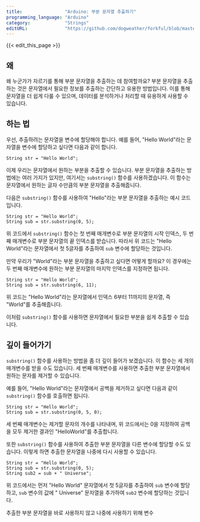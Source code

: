 ```yaml
---
title:                "Arduino: 부분 문자열 추출하기"
programming_language: "Arduino"
category:             "Strings"
editURL:              "https://github.com/dogweather/forkful/blob/master/content/ko/arduino/extracting-substrings.md"
---
```


{{< edit_this_page >}}

## 왜

왜 누군가가 자르기를 통해 부분 문자열을 추출하는 데 참여할까요? 부분 문자열을 추출하는 것은 문자열에서 필요한 정보를 추출하는 간단하고 유용한 방법입니다. 이를 통해 문자열을 더 쉽게 다룰 수 있으며, 데이터를 분석하거나 처리할 때 유용하게 사용할 수 있습니다.

## 하는 법

우선, 추출하려는 문자열을 변수에 할당해야 합니다. 예를 들어, "Hello World"라는 문자열을 변수에 할당하고 싶다면 다음과 같이 합니다.

```Arduino
String str = "Hello World";
```

이제 우리는 문자열에서 원하는 부분을 추출할 수 있습니다. 부분 문자열을 추출하는 방법에는 여러 가지가 있지만, 여기서는 `substring()` 함수를 사용하겠습니다. 이 함수는 문자열에서 원하는 글자 수만큼의 부분 문자열을 추출해줍니다.

다음은 `substring()` 함수를 사용하여 "Hello"라는 부분 문자열을 추출하는 예시 코드입니다.

```Arduino
String str = "Hello World";
String sub = str.substring(0, 5);
```

위 코드에서 `substring()` 함수는 첫 번째 매개변수로 부분 문자열의 시작 인덱스, 두 번째 매개변수로 부분 문자열의 끝 인덱스를 받습니다. 따라서 위 코드는 "Hello World"라는 문자열에서 첫 5글자를 추출하여 `sub` 변수에 할당하는 것입니다.

만약 우리가 "World"라는 부분 문자열을 추출하고 싶다면 어떻게 할까요? 이 경우에는 두 번째 매개변수에 원하는 부분 문자열의 마지막 인덱스를 지정하면 됩니다.

```Arduino
String str = "Hello World";
String sub = str.substring(6, 11);
```

위 코드는 "Hello World"라는 문자열에서 인덱스 6부터 11까지의 문자열, 즉 "World"를 추출해줍니다.

이처럼 `substring()` 함수를 사용하면 문자열에서 필요한 부분을 쉽게 추출할 수 있습니다.

## 깊이 들어가기

`substring()` 함수를 사용하는 방법을 좀 더 깊이 들어가 보겠습니다. 이 함수는 세 개의 매개변수를 받을 수도 있습니다. 세 번째 매개변수를 사용하면 추출한 부분 문자열에서 원하는 문자를 제거할 수 있습니다.

예를 들어, "Hello World"라는 문자열에서 공백을 제거하고 싶다면 다음과 같이 `substring()` 함수를 호출하면 됩니다.

```Arduino
String str = "Hello World";
String sub = str.substring(0, 5, 0);
```

세 번째 매개변수는 제거할 문자의 개수를 나타내며, 위 코드에서는 0을 지정하여 공백을 모두 제거한 결과인 "HelloWorld"를 추출합니다.

또한 `substring()` 함수를 사용하여 추출한 부분 문자열을 다른 변수에 할당할 수도 있습니다. 이렇게 하면 추출한 문자열을 나중에 다시 사용할 수 있습니다.

```Arduino
String str = "Hello World";
String sub = str.substring(0, 5);
String sub2 = sub + " Universe";
```

위 코드에서는 먼저 "Hello World" 문자열에서 첫 5글자를 추출하여 `sub` 변수에 할당하고, `sub` 변수의 값에 " Universe" 문자열을 추가하여 `sub2` 변수에 할당하는 것입니다.

추출한 부분 문자열을 바로 사용하지 않고 나중에 사용하기 위해 변수